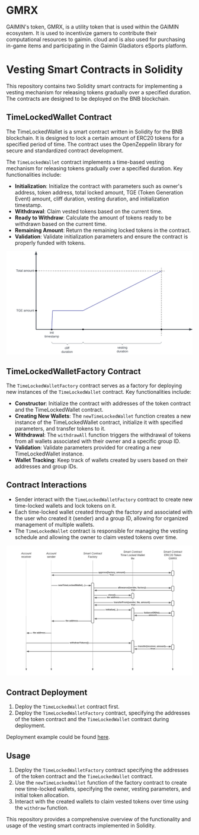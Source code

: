 # GMRX
GAIMIN's token, GMRX, is a utility token that is used within the GAIMIN ecosystem. It is used to incentivize gamers to contribute their computational resources to gaimin. cloud and is also used for purchasing in-game items and participating in the Gaimin Gladiators eSports platform.

# Vesting Smart Contracts in Solidity

This repository contains two Solidity smart contracts for implementing a vesting mechanism for releasing tokens gradually over a specified duration. The contracts are designed to be deployed on the BNB blockchain.

## TimeLockedWallet Contract

The TimeLockedWallet is a smart contract written in Solidity for the BNB blockchain. It is designed to lock a certain amount of ERC20 tokens for a specified period of time. The contract uses the OpenZeppelin library for secure and standardized contract development.

The `TimeLockedWallet` contract implements a time-based vesting mechanism for releasing tokens gradually over a specified duration. Key functionalities include:

- **Initialization**: Initialize the contract with parameters such as owner's address, token address, total locked amount, TGE (Token Generation Event) amount, cliff duration, vesting duration, and initialization timestamp.
- **Withdrawal**: Claim vested tokens based on the current time.
- **Ready to Withdraw**: Calculate the amount of tokens ready to be withdrawn based on the current time.
- **Remaining Amount**: Return the remaining locked tokens in the contract.
- **Validation**: Validate initialization parameters and ensure the contract is properly funded with tokens.
  
![Vesting chart](documentation/vesting_chart.png?raw=true)

## TimeLockedWalletFactory Contract

The `TimeLockedWalletFactory` contract serves as a factory for deploying new instances of the `TimeLockedWallet` contract. Key functionalities include:

- **Constructor**: Initialize the contract with addresses of the token contract and the TimeLockedWallet contract.
- **Creating New Wallets**: The `newTimeLockedWallet` function creates a new instance of the TimeLockedWallet contract, initialize it with specified parameters, and transfer tokens to it.
- **Withdrawal**: The `withdrawAll` function triggers the withdrawal of tokens from all wallets associated with their owner and a specific group ID.
- **Validation**: Validate parameters provided for creating a new TimeLockedWallet instance.
- **Wallet Tracking**: Keep track of wallets created by users based on their addresses and group IDs.

## Contract Interactions

- Sender interact with the `TimeLockedWalletFactory` contract to create new time-locked wallets and lock tokens on it.
- Each time-locked wallet created through the factory and associated with the user who created it (sender) and a group ID, allowing for organized management of multiple wallets.
- The `TimeLockedWallet` contract is responsible for managing the vesting schedule and allowing the owner to claim vested tokens over time.

![Flow diagram](documentation/vesting_factory_flow.png?raw=true)

## Contract Deployment

1. Deploy the `TimeLockedWallet` contract first.
2. Deploy the `TimeLockedWalletFactory` contract, specifying the addresses of the token contract and the `TimeLockedWallet` contract during deployment.

Deployment example could be found [here](/scripts/deploy-factory.js).

## Usage

1. Deploy the `TimeLockedWalletFactory` contract specifying the addresses of the token contract and the `TimeLockedWallet` contract.
2. Use the `newTimeLockedWallet` function of the factory contract to create new time-locked wallets, specifying the owner, vesting parameters, and initial token allocation.
3. Interact with the created wallets to claim vested tokens over time using the `withdraw` function.

This repository provides a comprehensive overview of the functionality and usage of the vesting smart contracts implemented in Solidity.
